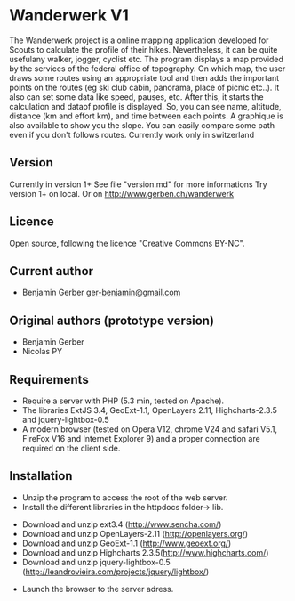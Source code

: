 Wanderwerk V1
=======================
  The Wanderwerk project is a  online mapping application developed for Scouts to calculate the profile of their hikes.
Nevertheless, it can be quite usefulany walker, jogger, cyclist etc.
The program displays a map provided by the services of the federal office of topography. On which map,
the user draws some routes using an appropriate tool and then adds the important points on the routes (eg ski club cabin, panorama, place of picnic etc..).
It also can set some data like speed, pauses, etc.
After this, it starts the calculation and dataof profile is displayed. So, you can see name, altitude,
distance (km and effort km), and time between each points.
A graphique is also available to show you the slope.
You can easily compare some path even if you don't follows routes.
Currently work only in switzerland 

Version
------------------------
Currently in version 1+
See file "version.md" for more informations
Try version 1+ on local. Or on http://www.gerben.ch/wanderwerk

Licence
------------------------
Open source, following the licence "Creative Commons BY-NC".

Current author
------------------------
*   Benjamin Gerber ger-benjamin@gmail.com  
  
Original authors (prototype version)
------------------------
*   Benjamin Gerber
*   Nicolas PY

Requirements
------------------------
* Require a server with PHP (5.3 min, tested on Apache).
* The libraries ExtJS 3.4, GeoExt-1.1, OpenLayers 2.11, Highcharts-2.3.5 and jquery-lightbox-0.5
* A modern browser (tested on Opera V12, chrome V24 and safari V5.1, FireFox V16 and Internet Explorer 9) and a proper connection are required on the client side.

Installation
------------------------
* Unzip the program to access the root of the web server.
* Install the different libraries in the httpdocs folder-> lib.
- Download and unzip ext3.4 (http://www.sencha.com/)
- Download and unzip OpenLayers-2.11 (http://openlayers.org/)
- Download and unzip GeoExt-1.1 (http://www.geoext.org/)
- Download and unzip Highcharts 2.3.5(http://www.highcharts.com/)
- Download and unzip jquery-lightbox-0.5 (http://leandrovieira.com/projects/jquery/lightbox/)
* Launch the browser to the server adress.
